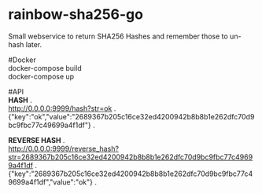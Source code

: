 # rainbow-sha256-go
Small webservice to return SHA256 Hashes and remember those to un-hash later.



#Docker      
docker-compose build      
docker-compose up      
      
 
#API      
**HASH** .   
http://0.0.0.0:9999/hash?str=ok .   
{"key":"ok","value":"2689367b205c16ce32ed4200942b8b8b1e262dfc70d9bc9fbc77c49699a4f1df"} .   

**REVERSE HASH** .   
http://0.0.0.0:9999/reverse_hash?str=2689367b205c16ce32ed4200942b8b8b1e262dfc70d9bc9fbc77c49699a4f1df .   
{"key":"2689367b205c16ce32ed4200942b8b8b1e262dfc70d9bc9fbc77c49699a4f1df","value":"ok"} .   

